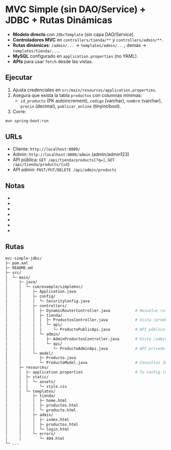 # MVC Simple (sin DAO/Service) + JDBC + Rutas Dinámicas

- **Modelo directo** con `JdbcTemplate` (sin capa DAO/Service).
- **Controladores MVC** en `controllers/tienda/**` y `controllers/admin/**`.
- **Rutas dinámicas**: `/admin/...` → `templates/admin/...`; demás → `templates/tienda/...`.
- **MySQL** configurado en `application.properties` (no YAML).
- **APIs** para usar `fetch` desde las vistas.

## Ejecutar
1. Ajusta credenciales en `src/main/resources/application.properties`.
2. Asegura que exista la tabla `productos` con columnas mínimas:
   - `id_producto` (PK autoincrement), `codigo` (varchar), `nombre` (varchar), `precio` (decimal), `publicar_online` (tinyint/bool).
3. Corre:
```bash
mvn spring-boot:run
```

## URLs
- Cliente: `http://localhost:8080/`
- Admin: `http://localhost:8080/admin` (admin/admin123)
- API pública: `GET /api/tienda/products[?q=]`, `GET /api/tienda/products/{id}`
- API admin: `POST/PUT/DELETE /api/admin/products`

## Notas
- 
-
-
-
-
-
-

## Rutas
```bash
mvc-simple-jdbc/
├─ pom.xml
├─ README.md
├─ src/
│  └─ main/
│     ├─ java/
│     │  └─ com/example/simplemvc/
│     │     ├─ Application.java
│     │     ├─ config/
│     │     │  └─ SecurityConfig.java
│     │     ├─ controllers/
│     │     │  ├─ DynamicRouterController.java           # Resuelve rutas dinámicas → templates
│     │     │  ├─ tienda/
│     │     │  │  ├─ ProductosController.java            # Vista /productos
│     │     │  │  └─ api/
│     │     │  │     └─ ProductoPublicApi.java           # API pública /api/tienda/**
│     │     │  └─ admin/
│     │     │     ├─ AdminProductosController.java       # Vista /admin/productos
│     │     │     └─ api/
│     │     │        └─ ProductoAdminApi.java            # API privada /api/admin/**
│     │     └─ model/
│     │        ├─ Producto.java
│     │        └─ ProductoModel.java                     # Consultas JDBC directas
│     ├─ resources/
│     │  ├─ application.properties                       # Tu config (no YAML)
│     │  ├─ static/
│     │  │  └─ assets/
│     │  │     └─ style.css
│     │  └─ templates/
│     │     ├─ tienda/
│     │     │  ├─ home.html
│     │     │  ├─ productos.html
│     │     │  └─ producto.html
│     │     ├─ admin/
│     │     │  ├─ index.html
│     │     │  ├─ productos.html
│     │     │  └─ login.html
│     │     └─ errors/
│     │        └─ 404.html
└─ ...

```

